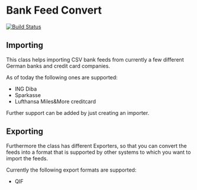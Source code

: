 # Bank Feed Convert
[![Build Status](https://api.shippable.com/projects/54c4e1895ab6cc135289b4a5/badge?branchName=master)](https://app.shippable.com/projects/54c4e1895ab6cc135289b4a5/builds/latest)

## Importing

This class helps importing CSV bank feeds from currently a few different German banks and credit card companies.

As of today the following ones are supported:
- ING Diba
- Sparkasse
- Lufthansa Miles&More creditcard

Further support can be added by just creating an importer.

## Exporting

Furthermore the class has different Exporters, so that you can convert the feeds into a format that is supported by other systems to which you want to import the feeds.

Currently the following export formats are supported:
- QIF
